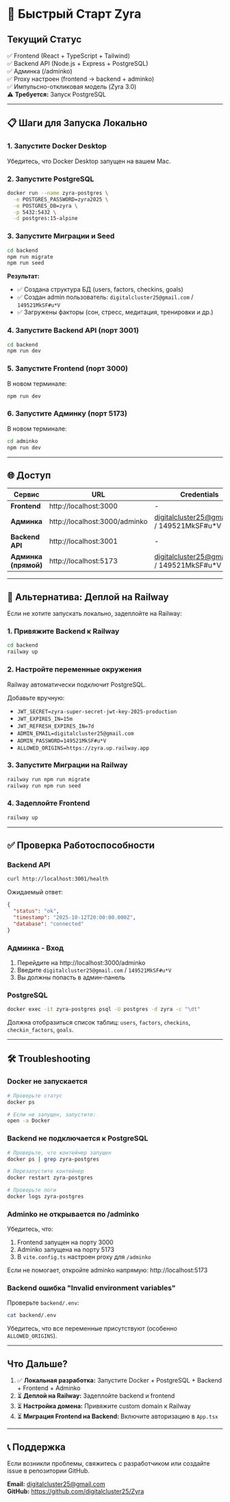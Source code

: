 # 🚀 Быстрый Старт Zyra

## Текущий Статус

✅ Frontend (React + TypeScript + Tailwind)  
✅ Backend API (Node.js + Express + PostgreSQL)  
✅ Админка (/adminko)  
✅ Proxy настроен (frontend → backend + adminko)  
✅ Импульсно-откликовая модель (Zyra 3.0)  
⚠️ **Требуется:** Запуск PostgreSQL

---

## 📋 Шаги для Запуска Локально

### 1. Запустите Docker Desktop
Убедитесь, что Docker Desktop запущен на вашем Mac.

### 2. Запустите PostgreSQL
```bash
docker run --name zyra-postgres \
  -e POSTGRES_PASSWORD=zyra2025 \
  -e POSTGRES_DB=zyra \
  -p 5432:5432 \
  -d postgres:15-alpine
```

### 3. Запустите Миграции и Seed
```bash
cd backend
npm run migrate
npm run seed
```

**Результат:**
- ✅ Создана структура БД (users, factors, checkins, goals)
- ✅ Создан admin пользователь: `digitalcluster25@gmail.com` / `149521MkSF#u*V`
- ✅ Загружены факторы (сон, стресс, медитация, тренировки и др.)

### 4. Запустите Backend API (порт 3001)
```bash
cd backend
npm run dev
```

### 5. Запустите Frontend (порт 3000)
В новом терминале:
```bash
npm run dev
```

### 6. Запустите Админку (порт 5173)
В новом терминале:
```bash
cd adminko
npm run dev
```

---

## 🌐 Доступ

| Сервис | URL | Credentials |
|--------|-----|-------------|
| **Frontend** | http://localhost:3000 | - |
| **Админка** | http://localhost:3000/adminko | digitalcluster25@gmail.com / 149521MkSF#u*V |
| **Backend API** | http://localhost:3001 | - |
| **Админка (прямой)** | http://localhost:5173 | digitalcluster25@gmail.com / 149521MkSF#u*V |

---

## 🔧 Альтернатива: Деплой на Railway

Если не хотите запускать локально, задеплойте на Railway:

### 1. Привяжите Backend к Railway
```bash
cd backend
railway up
```

### 2. Настройте переменные окружения
Railway автоматически подключит PostgreSQL.

Добавьте вручную:
- `JWT_SECRET=zyra-super-secret-jwt-key-2025-production`
- `JWT_EXPIRES_IN=15m`
- `JWT_REFRESH_EXPIRES_IN=7d`
- `ADMIN_EMAIL=digitalcluster25@gmail.com`
- `ADMIN_PASSWORD=149521MkSF#u*V`
- `ALLOWED_ORIGINS=https://zyra.up.railway.app`

### 3. Запустите Миграции на Railway
```bash
railway run npm run migrate
railway run npm run seed
```

### 4. Задеплойте Frontend
```bash
railway up
```

---

## ✅ Проверка Работоспособности

### Backend API
```bash
curl http://localhost:3001/health
```

Ожидаемый ответ:
```json
{
  "status": "ok",
  "timestamp": "2025-10-12T20:00:00.000Z",
  "database": "connected"
}
```

### Админка - Вход
1. Перейдите на http://localhost:3000/adminko
2. Введите `digitalcluster25@gmail.com` / `149521MkSF#u*V`
3. Вы должны попасть в админ-панель

### PostgreSQL
```bash
docker exec -it zyra-postgres psql -U postgres -d zyra -c "\dt"
```

Должна отобразиться список таблиц: `users`, `factors`, `checkins`, `checkin_factors`, `goals`.

---

## 🛠️ Troubleshooting

### Docker не запускается
```bash
# Проверьте статус
docker ps

# Если не запущен, запустите:
open -a Docker
```

### Backend не подключается к PostgreSQL
```bash
# Проверьте, что контейнер запущен
docker ps | grep zyra-postgres

# Перезапустите контейнер
docker restart zyra-postgres

# Проверьте логи
docker logs zyra-postgres
```

### Adminko не открывается по /adminko
Убедитесь, что:
1. Frontend запущен на порту 3000
2. Adminko запущена на порту 5173
3. В `vite.config.ts` настроен proxy для `/adminko`

Если не помогает, откройте adminko напрямую: http://localhost:5173

### Backend ошибка "Invalid environment variables"
Проверьте `backend/.env`:
```bash
cat backend/.env
```

Убедитесь, что все переменные присутствуют (особенно `ALLOWED_ORIGINS`).

---

##  Что Дальше?

1. ✅ **Локальная разработка:** Запустите Docker + PostgreSQL + Backend + Frontend + Adminko
2. ⏳ **Деплой на Railway:** Задеплойте backend и frontend
3. ⏳ **Настройка домена:** Привяжите custom domain к Railway
4. ⏳ **Миграция Frontend на Backend:** Включите авторизацию в `App.tsx`

---

## 📞 Поддержка

Если возникли проблемы, свяжитесь с разработчиком или создайте issue в репозитории GitHub.

**Email:** digitalcluster25@gmail.com  
**GitHub:** https://github.com/digitalcluster25/Zyra
